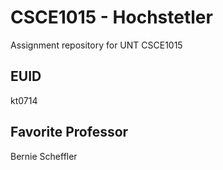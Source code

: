 # CSCE1015 - Hochstetler
Assignment repository for UNT CSCE1015
## EUID
kt0714
## Favorite Professor
Bernie Scheffler
